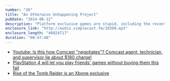 ```yaml
---
number: "26"
title: "An Otherwise Unhappening Project"
pubDate: "2014-08-12"
description: "Platform exclusive games are stupid, including the recently announced-as-exclusive Tomb Raider game. Meanwhile, Comcast continues to be awful and terrible and evil. What will it take for data providers to stop being horrible?"
enclosure_link: "http://audio.simplecast.fm/10399.mp3"
enclosure_length: "46924717"
duration: "00:47:48"
---
```

- [Youtube: Is this how Comcast "negotiates"? Comcast agent, technician, and supervisor lie about $180 charge!](https://www.youtube.com/watch?v=suUzvYV8TV4)
- [PlayStation 4 will let you play friends' games without buying them this fall](http://www.theverge.com/2014/8/12/5995589/ps4-share-play-is-realization-of-original-xbox-one-dream)
- [Rise of the Tomb Raider is an Xbone exclusive](http://www.ign.com/articles/2014/08/12/gamescom-2014-rise-of-the-tomb-raider-is-xbox-one-exclusive)
